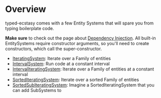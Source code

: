 # Overview

typed-ecstasy comes with a few Entity Systems that will spare you from typing boilerplate code.

**Make sure** to check out the page about [Dependency Injection](../core/dependency-injection.md).
All built-in EntitySystems require constructor arguments, so you'll need to create constructors, which call the super-constructor.

- [IteratingSystem](iteratingsystem.md): Iterate over a Family of entities
- [IntervalSystem](intervalsystem.md): Run code at a constant interval
- [IntervalIteratingSystem](intervaliteratingsystem.md): Iterate over a Family of entities at a constant interval
- [SortedIteratingSystem](sortediteratingsystem.md): Iterate over a sorted Family of entities
- [SortedSubIteratingSystem](sortedsubiteratingsystem.md): Imagine a SortedIteratingSystem that you can add SubSystems to
